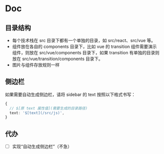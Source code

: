 # Doc

## 目录结构

- 每个技术栈在 src 目录下都有一个单独的目录，如 src/react、src/vue 等。
- 组件放在各自的 components 目录下，比如 vue 的 transition 组件需要演示组件，则放在 src/vue/components 目录下，如果 transition 有单独的目录则放在 src/vue/transition/components 目录下。
- 图片与组件存放规则一样

## 侧边栏

如果需要自动生成侧边栏，请将 sidebar 的 text 按照以下格式书写：

```ts
{
  // $[原 text 属性值](需要生成的目录路径)
  text: '$[text](/src/js)',
}
```

## 代办

- [ ] 实现“自动生成侧边栏”（不急）
